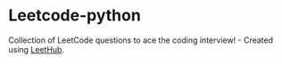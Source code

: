 # Leetcode-python
Collection of LeetCode questions to ace the coding interview! - Created using [LeetHub](https://github.com/QasimWani/LeetHub).
